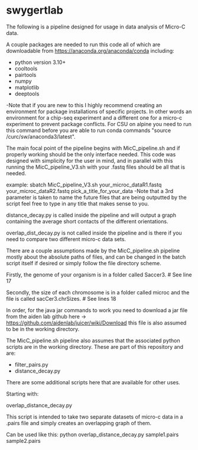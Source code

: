 # swygertlab
The following is a pipeline designed for usage in data analysis of Micro-C data. 

A couple packages are needed to run this code all of which are downloadable from https://anaconda.org/anaconda/conda including:
- python version 3.10+
- cooltools
- pairtools
- numpy
- matplotlib
- deeptools

-Note that if you are new to this I highly recommend creating an environment for package installations of specific projects. In other words an environment
for a chip-seq experiment and a different one for a micro-c experiment to prevent package conflicts. For CSU on alpine you need to run this command before
you are able to run conda commands "source /curc/sw/anaconda3/latest".

The main focal point of the pipeline begins with MicC_pipeline.sh and if properly working should be the only interface needed. 
This code was designed with simplicity for the user in mind, and in parallel with this running the MicC_pipeline_V3.sh with your .fastq files
should be all that is needed. 

example: sbatch MicC_pipeline_V3.sh your_microc_dataR1.fastq your_microc_dataR2.fastq pick_a_title_for_your_data
-Note that a 3rd parameter is taken to name the future files that are being outputted by the script feel free to type in any title that makes sense to you.

distance_decay.py is called inside the pipeline and will output a graph containing the average short contacts of the different orientations.

overlap_dist_decay.py is not called inside the pipeline and is there if you need to compare two different micro-c data sets. 

There are a couple assumptions made by the MicC_pipeline.sh pipeline mostly about the absolute paths of files, and can be changed in the 
batch script itself if desired or simply follow the file directory scheme.

Firstly, the genome of your organism is in a folder called Saccer3. # See line 17

Secondly, the size of each chromosome is in a folder called microc and the file is called sacCer3.chrSizes. # See lines 18

In order, for the java jar commands to work you need to download a jar file from the aiden lab github here -> https://github.com/aidenlab/juicer/wiki/Download 
this file is also assumed to be in the working directory. 

The MicC_pipeline.sh pipeline also assumes that the associated python scripts are in the working directory. 
These are part of this repository and are:
- filter_pairs.py
- distance_decay.py

There are some additional scripts here that are available for other uses.

Starting with:

overlap_distance_decay.py

This script is intended to take two separate datasets of micro-c data in a .pairs file and simply creates an overlapping graph of them.

Can be used like this: python overlap_distance_decay.py sample1.pairs sample2.pairs
